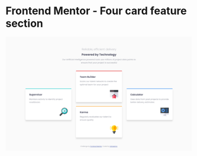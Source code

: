 # Frontend Mentor - Four card feature section

![Design preview for the Four card feature section coding challenge](./images/Screenshot%20(8).png)